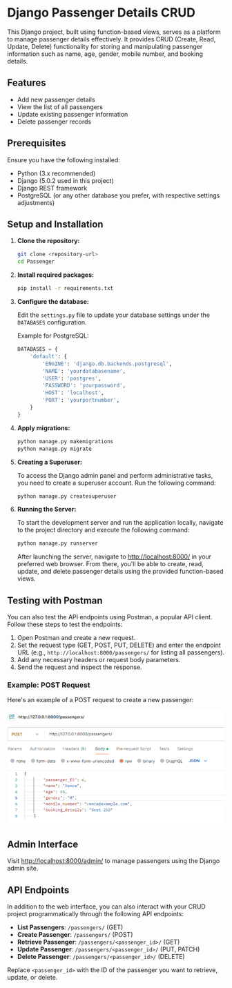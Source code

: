 # Django Passenger Details CRUD

This Django project, built using function-based views, serves as a platform to manage passenger details effectively. It provides CRUD (Create, Read, Update, Delete) functionality for storing and manipulating passenger information such as name, age, gender, mobile number, and booking details.

## Features

- Add new passenger details
- View the list of all passengers
- Update existing passenger information
- Delete passenger records

## Prerequisites

Ensure you have the following installed:

- Python (3.x recommended)
- Django (5.0.2 used in this project)
- Django REST framework
- PostgreSQL (or any other database you prefer, with respective settings adjustments)

## Setup and Installation

1. **Clone the repository:**

    ```bash
    git clone <repository-url>
    cd Passenger
    ```

2. **Install required packages:**

    ```bash
    pip install -r requirements.txt
    ```

3. **Configure the database:**

    Edit the `settings.py` file to update your database settings under the `DATABASES` configuration.

    Example for PostgreSQL:

    ```python
    DATABASES = {
        'default': {
            'ENGINE': 'django.db.backends.postgresql',
            'NAME': 'yourdatabasename',
            'USER': 'postgres',
            'PASSWORD': 'yourpassword',
            'HOST': 'localhost',
            'PORT': 'yourportnumber',
        }
    }
    ```

4. **Apply migrations:**

    ```bash
    python manage.py makemigrations
    python manage.py migrate
    ```

5. **Creating a Superuser:**

    To access the Django admin panel and perform administrative tasks, you need to create a superuser account. Run the following command:

    ```bash
    python manage.py createsuperuser
    ```

6. **Running the Server:**

    To start the development server and run the application locally, navigate to the project directory and execute the following command:

    ```bash
    python manage.py runserver
    ```

    After launching the server, navigate to [http://localhost:8000/](http://localhost:8000/) in your preferred web browser. From there, you'll be able to create, read, update, and delete passenger details using the provided function-based views.

## Testing with Postman

You can also test the API endpoints using Postman, a popular API client. Follow these steps to test the endpoints:

1. Open Postman and create a new request.
2. Set the request type (GET, POST, PUT, DELETE) and enter the endpoint URL (e.g., `http://localhost:8000/passengers/` for listing all passengers).
3. Add any necessary headers or request body parameters.
4. Send the request and inspect the response.
### Example: POST Request

Here's an example of a POST request to create a new passenger:

![POST Request](postman_post_request.png)

## Admin Interface

Visit [http://localhost:8000/admin/](http://localhost:8000/admin/) to manage passengers using the Django admin site.

## API Endpoints

In addition to the web interface, you can also interact with your CRUD project programmatically through the following API endpoints:

- **List Passengers**: `/passengers/` (GET)
- **Create Passenger**: `/passengers/` (POST)
- **Retrieve Passenger**: `/passengers/<passenger_id>/` (GET)
- **Update Passenger**: `/passengers/<passenger_id>/` (PUT, PATCH)
- **Delete Passenger**: `/passengers/<passenger_id>/` (DELETE)

Replace `<passenger_id>` with the ID of the passenger you want to retrieve, update, or delete.
